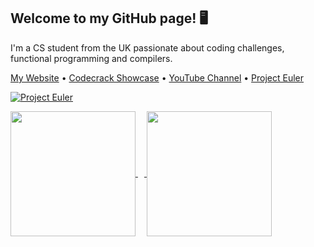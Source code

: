 ## Welcome to my GitHub page! 🖥️

I'm a CS student from the UK passionate about coding challenges, functional programming and compilers.

[My Website](https://luc-wallace.github.io) • [Codecrack Showcase](https://www.youtube.com/watch?v=IVzXDt7tmTY) • [YouTube Channel](https://www.youtube.com/@lucwallace4308) • [Project Euler](https://github.com/luc-wallace/luc-wallace/edit/main/README.md)

[![Project Euler](https://projecteuler.net/profile/lucwallace.png)](https://projecteuler.net/progress)

<a href="https://github.com/luc-wallace">
  <span>
  <img height=200 align="center" src="https://github-readme-stats.vercel.app/api?username=luc-wallace&theme=transparent&rank_icon=github" />
  <img width="10" />
  <img height=200 align="center" src="https://github-readme-stats.vercel.app/api/top-langs/?username=luc-wallace&hide=html,css&size_weight=0.5&count_weight=0.5&theme=transparent&layout=compact&langs_count=8&card_width=320" />
</span>
</a>
